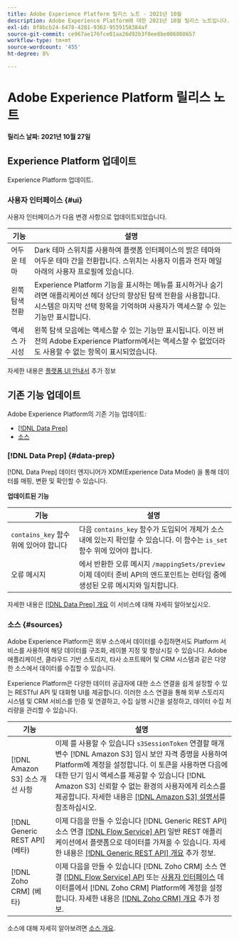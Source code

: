 ```yaml
---
title: Adobe Experience Platform 릴리스 노트 - 2021년 10월
description: Adobe Experience Platform에 대한 2021년 10월 릴리스 노트입니다.
exl-id: 8f8bcb24-6478-4281-9362-9559158384af
source-git-commit: ce967ae176fce81aa26d92b3f0ee8be006808657
workflow-type: tm+mt
source-wordcount: '455'
ht-degree: 8%

---
```


# Adobe Experience Platform 릴리스 노트

**릴리스 날짜: 2021년 10월 27일**

## Experience Platform 업데이트

Experience Platform 업데이트.

### 사용자 인터페이스 {#ui}

사용자 인터페이스가 다음 변경 사항으로 업데이트되었습니다.

| 기능 | 설명 |
| --- | --- |
| 어두운 테마 | Dark 테마 스위치를 사용하여 플랫폼 인터페이스의 밝은 테마와 어두운 테마 간을 전환합니다. 스위치는 사용자 이름과 전자 메일 아래의 사용자 프로필에 있습니다. |
| 왼쪽 탐색 전환 | Experience Platform 기능을 표시하는 메뉴를 표시하거나 숨기려면 애플리케이션 헤더 상단의 향상된 탐색 전환을 사용합니다. 시스템은 마지막 선택 항목을 기억하며 사용자가 액세스할 수 있는 기능만 표시합니다. |
| 액세스 가시성 | 왼쪽 탐색 모음에는 액세스할 수 있는 기능만 표시됩니다. 이전 버전의 Adobe Experience Platform에서는 액세스할 수 없었더라도 사용할 수 없는 항목이 표시되었습니다. |

자세한 내용은 [플랫폼 UI 안내서](../../landing/ui-guide.md) 추가 정보

## 기존 기능 업데이트

Adobe Experience Platform의 기존 기능 업데이트:

- [[!DNL Data Prep]](#data-prep)
- [소스](#sources)

### [!DNL Data Prep] {#data-prep}

[!DNL Data Prep] 데이터 엔지니어가 XDM(Experience Data Model) 을 통해 데이터를 매핑, 변환 및 확인할 수 있습니다.

**업데이트된 기능**

| 기능 | 설명 |
| --- | --- |
| `contains_key` 함수 위에 있어야 합니다 | 다음 `contains_key` 함수가 도입되어 개체가 소스 내에 있는지 확인할 수 있습니다. 이 함수는 `is_set` 함수 위에 있어야 합니다. |
| 오류 메시지 | 에서 반환한 오류 메시지 `/mappingSets/preview` 이제 데이터 준비 API의 엔드포인트는 런타임 중에 생성된 오류 메시지와 일치합니다. |

자세한 내용은 [[!DNL Data Prep] 개요](../../data-prep/home.md) 이 서비스에 대해 자세히 알아보십시오.

### 소스 {#sources}

Adobe Experience Platform은 외부 소스에서 데이터를 수집하면서도 Platform 서비스를 사용하여 해당 데이터를 구조화, 레이블 지정 및 향상시킬 수 있습니다. Adobe 애플리케이션, 클라우드 기반 스토리지, 타사 소프트웨어 및 CRM 시스템과 같은 다양한 소스에서 데이터를 수집할 수 있습니다.

Experience Platform은 다양한 데이터 공급자에 대한 소스 연결을 쉽게 설정할 수 있는 RESTful API 및 대화형 UI를 제공합니다. 이러한 소스 연결을 통해 외부 스토리지 시스템 및 CRM 서비스를 인증 및 연결하고, 수집 실행 시간을 설정하고, 데이터 수집 처리량을 관리할 수 있습니다.

| 기능 | 설명 |
| --- | --- |
| [!DNL Amazon S3] 소스 개선 사항 | 이제 를 사용할 수 있습니다 `s3SessionToken` 연결할 매개 변수 [!DNL Amazon S3] 임시 보안 자격 증명을 사용하여 Platform에 계정을 설정합니다. 이 토큰을 사용하면 다음에 대한 단기 임시 액세스를 제공할 수 있습니다 [!DNL Amazon S3] 신뢰할 수 없는 환경의 사용자에게 리소스를 제공합니다. 자세한 내용은 [[!DNL Amazon S3] 설명서](../../sources/connectors/cloud-storage/s3.md#prerequisites)를 참조하십시오. |
| [!DNL Generic REST API] (베타) | 이제 다음을 만들 수 있습니다 [!DNL Generic REST API] 소스 연결 [[!DNL Flow Service] API](../../sources/tutorials/api/create/protocols/generic-rest.md) 일반 REST 애플리케이션에서 플랫폼으로 데이터를 가져올 수 있습니다. 자세한 내용은 [[!DNL Generic REST API] 개요](../../sources/connectors/protocols/generic-rest.md) 추가 정보. |
| [!DNL Zoho CRM] (베타) | 이제 다음을 만들 수 있습니다 [!DNL Zoho CRM] 소스 연결 [[!DNL Flow Service] API](../../sources/tutorials/api/create/crm/zoho.md) 또는 [사용자 인터페이스](../../sources/tutorials/ui/create/crm/zoho.md) 데이터를에서 [!DNL Zoho CRM] Platform에 계정을 설정합니다. 자세한 내용은 [[!DNL Zoho CRM] 개요](../../sources/connectors/crm/zoho.md) 추가 정보. |

소스에 대해 자세히 알아보려면 [소스 개요](../../sources/home.md).
